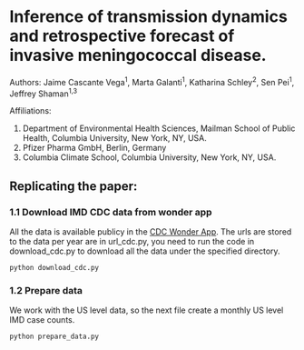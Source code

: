 # Inference of transmission dynamics and retrospective forecast of invasive meningococcal disease.
Authors: Jaime Cascante Vega<sup>1</sup>, Marta Galanti<sup>1</sup>, Katharina Schley<sup>2</sup>, Sen Pei<sup>1</sup>, Jeffrey Shaman<sup>1,3</sup>

Affiliations:
1. Department of Environmental Health Sciences, Mailman School of Public Health, Columbia University, New York, NY, USA.
2. Pfizer Pharma GmbH, Berlin, Germany
3. Columbia Climate School, Columbia University, New York, NY, USA.

## Replicating the paper:

### 1.1 Download IMD CDC data from wonder app
All the data is available publicy in the [CDC Wonder App](https://wonder.cdc.gov). The urls are stored to the data per year are in url_cdc.py, you need to run the code in download_cdc.py to download all the data under the specified directory.

```
python download_cdc.py
```

### 1.2 Prepare data
We work with the US level data, so the next file create a monthly US level IMD case counts.
```
python prepare_data.py
```
